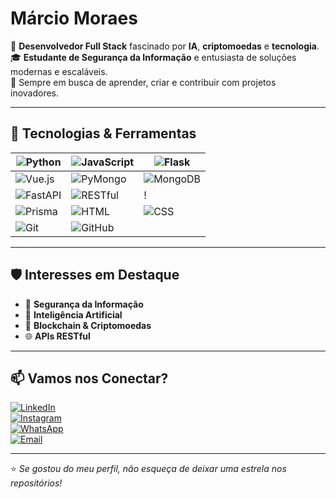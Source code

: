 # Márcio Moraes

🎯 **Desenvolvedor Full Stack** fascinado por **IA**, **criptomoedas** e **tecnologia**.  
🎓 **Estudante de Segurança da Informação** e entusiasta de soluções modernas e escaláveis.  
🚀 Sempre em busca de aprender, criar e contribuir com projetos inovadores.  

---

## 🧠 Tecnologias & Ferramentas


| ![Python](https://img.shields.io/badge/Python-3776AB?style=for-the-badge&logo=python&logoColor=white) | ![JavaScript](https://img.shields.io/badge/JavaScript-F7DF1E?style=for-the-badge&logo=javascript&logoColor=black) | ![Flask](https://img.shields.io/badge/Flask-000000?style=for-the-badge&logo=flask&logoColor=white) |
| --- | --- | --- |
| ![Vue.js](https://img.shields.io/badge/Vue.js-4FC08D?style=for-the-badge&logo=vue.js&logoColor=white) | ![PyMongo](https://img.shields.io/badge/PyMongo-4F8A6F?style=for-the-badge&logo=mongodb&logoColor=white) | ![MongoDB](https://img.shields.io/badge/MongoDB-47A248?style=for-the-badge&logo=mongodb&logoColor=white) |
| ![FastAPI](https://img.shields.io/badge/FastAPI-009688?style=for-the-badge&logo=fastapi&logoColor=white) | ![RESTful](https://img.shields.io/badge/RESTful-02569B?style=for-the-badge&logo=rest&logoColor=white) | !
| ![Prisma](https://img.shields.io/badge/Prisma-2D3748?style=for-the-badge&logo=prisma&logoColor=white) | ![HTML](https://img.shields.io/badge/HTML-E34F26?style=for-the-badge&logo=html5&logoColor=white) | ![CSS](https://img.shields.io/badge/CSS-1572B6?style=for-the-badge&logo=css3&logoColor=white) |
| ![Git](https://img.shields.io/badge/Git-F05032?style=for-the-badge&logo=git&logoColor=white) | ![GitHub](https://img.shields.io/badge/GitHub-181717?style=for-the-badge&logo=github&logoColor=white) |  |

---

## 🛡️ Interesses em Destaque

- 🔐 **Segurança da Informação**
- 🧠 **Inteligência Artificial**
- 💸 **Blockchain & Criptomoedas**
- 🌐 **APIs RESTful**


---

## 📫 Vamos nos Conectar?  

[![LinkedIn](https://img.shields.io/badge/LinkedIn-0077B5?style=for-the-badge&logo=linkedin&logoColor=white)](https://www.linkedin.com/in/m%C3%A1rcio-moraes-a8b981292/)  
[![Instagram](https://img.shields.io/badge/Instagram-E4405F?style=for-the-badge&logo=instagram&logoColor=white)](https://www.instagram.com/marciin78/)  
[![WhatsApp](https://img.shields.io/badge/WhatsApp-25D366?style=for-the-badge&logo=whatsapp&logoColor=white)](https://wa.me/5538998648842)  
[![Email](https://img.shields.io/badge/Email-0078D4?style=for-the-badge&logo=microsoft-outlook&logoColor=white)](mailto:seuemail@exemplo.com)

---


⭐ _Se gostou do meu perfil, não esqueça de deixar uma estrela nos repositórios!_
